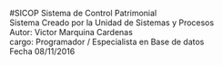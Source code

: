 #SICOP
Sistema de Control Patrimonial
<br>
Sistema Creado por la Unidad de Sistemas y Procesos
<br>
Autor: Victor Marquina Cardenas
<br>
cargo: Programador / Especialista en Base de datos
<br>
Fecha 08/11/2016
